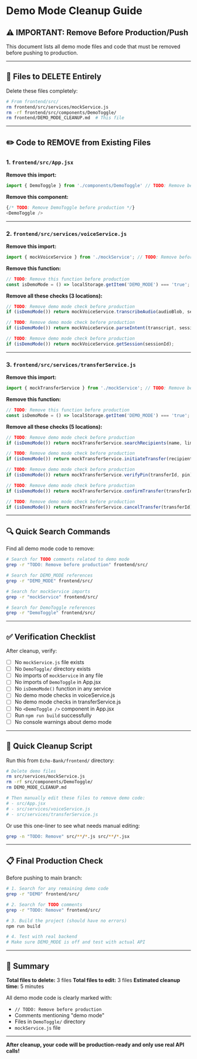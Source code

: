 # Demo Mode Cleanup Guide

## ⚠️ IMPORTANT: Remove Before Production/Push

This document lists all demo mode files and code that must be removed before pushing to production.

---

## 📁 Files to DELETE Entirely

Delete these files completely:

```bash
# From frontend/src/
rm frontend/src/services/mockService.js
rm -rf frontend/src/components/DemoToggle/
rm frontend/DEMO_MODE_CLEANUP.md  # This file
```

---

## ✏️ Code to REMOVE from Existing Files

### 1. `frontend/src/App.jsx`

**Remove this import:**
```javascript
import { DemoToggle } from './components/DemoToggle' // TODO: Remove before production
```

**Remove this component:**
```javascript
{/* TODO: Remove DemoToggle before production */}
<DemoToggle />
```

---

### 2. `frontend/src/services/voiceService.js`

**Remove this import:**
```javascript
import { mockVoiceService } from './mockService'; // TODO: Remove before production
```

**Remove this function:**
```javascript
// TODO: Remove this function before production
const isDemoMode = () => localStorage.getItem('DEMO_MODE') === 'true';
```

**Remove all these checks (3 locations):**
```javascript
// TODO: Remove demo mode check before production
if (isDemoMode()) return mockVoiceService.transcribeAudio(audioBlob, sessionId);

// TODO: Remove demo mode check before production
if (isDemoMode()) return mockVoiceService.parseIntent(transcript, sessionId);

// TODO: Remove demo mode check before production
if (isDemoMode()) return mockVoiceService.getSession(sessionId);
```

---

### 3. `frontend/src/services/transferService.js`

**Remove this import:**
```javascript
import { mockTransferService } from './mockService'; // TODO: Remove before production
```

**Remove this function:**
```javascript
// TODO: Remove this function before production
const isDemoMode = () => localStorage.getItem('DEMO_MODE') === 'true';
```

**Remove all these checks (5 locations):**
```javascript
// TODO: Remove demo mode check before production
if (isDemoMode()) return mockTransferService.searchRecipients(name, limit);

// TODO: Remove demo mode check before production
if (isDemoMode()) return mockTransferService.initiateTransfer(recipientId, amount, sessionId);

// TODO: Remove demo mode check before production
if (isDemoMode()) return mockTransferService.verifyPin(transferId, pin);

// TODO: Remove demo mode check before production
if (isDemoMode()) return mockTransferService.confirmTransfer(transferId);

// TODO: Remove demo mode check before production
if (isDemoMode()) return mockTransferService.cancelTransfer(transferId);
```

---

## 🔍 Quick Search Commands

Find all demo mode code to remove:

```bash
# Search for TODO comments related to demo mode
grep -r "TODO: Remove before production" frontend/src/

# Search for DEMO_MODE references
grep -r "DEMO_MODE" frontend/src/

# Search for mockService imports
grep -r "mockService" frontend/src/

# Search for DemoToggle references
grep -r "DemoToggle" frontend/src/
```

---

## ✅ Verification Checklist

After cleanup, verify:

- [ ] No `mockService.js` file exists
- [ ] No `DemoToggle/` directory exists
- [ ] No imports of `mockService` in any file
- [ ] No imports of `DemoToggle` in App.jsx
- [ ] No `isDemoMode()` function in any service
- [ ] No demo mode checks in voiceService.js
- [ ] No demo mode checks in transferService.js
- [ ] No `<DemoToggle />` component in App.jsx
- [ ] Run `npm run build` successfully
- [ ] No console warnings about demo mode

---

## 🚀 Quick Cleanup Script

Run this from `Echo-Bank/frontend/` directory:

```bash
# Delete demo files
rm src/services/mockService.js
rm -rf src/components/DemoToggle/
rm DEMO_MODE_CLEANUP.md

# Then manually edit these files to remove demo code:
# - src/App.jsx
# - src/services/voiceService.js
# - src/services/transferService.js
```

Or use this one-liner to see what needs manual editing:

```bash
grep -n "TODO: Remove" src/**/*.js src/**/*.jsx
```

---

## 📋 Final Production Check

Before pushing to main branch:

```bash
# 1. Search for any remaining demo code
grep -r "DEMO" frontend/src/

# 2. Search for TODO comments
grep -r "TODO: Remove" frontend/src/

# 3. Build the project (should have no errors)
npm run build

# 4. Test with real backend
# Make sure DEMO_MODE is off and test with actual API
```

---

## 🎯 Summary

**Total files to delete:** 3 files
**Total files to edit:** 3 files
**Estimated cleanup time:** 5 minutes

All demo mode code is clearly marked with:
- `// TODO: Remove before production`
- Comments mentioning "demo mode"
- Files in `DemoToggle/` directory
- `mockService.js` file

---

**After cleanup, your code will be production-ready and only use real API calls!**
